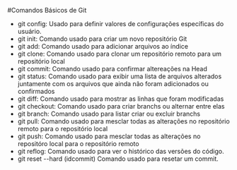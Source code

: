 #Comandos Básicos de Git

 - git config:
	Usado para definir valores de configurações específicas do usuário.
 - git init:
	Comando usado para criar um novo repositório Git
 - git add:
	Comando usado para adicionar arquivos ao índice
 - git clone:
	Comando usado para clonar um repositório remoto para um repositório local
 - git commit:
	Comando usado para confirmar altereações na Head
 - git status:
	Comando usado para exibir uma lista de arquivos alterados juntamente com os arquivos que ainda não foram adicionados ou confirmados 
 - git diff:
	Comando usado para mostrar as linhas que foram modificadas 
 - git checkout:
	Comando usado para criar branchs ou alternar entre elas
 - git branch:
	Comando usado para listar criar ou excluir branchs
 - git pull:
	Comando usado para mesclar todas as alterações no repositório remoto para o repositório local
 - git push:
	Comando usado para mesclar todas as alterações no repositóro local para o repositório remoto
 - git reflog: 
	Comando usado para ver o histórico das versões do código.
 - git reset --hard (idcommit)
	Comando usado para resetar um commit.
